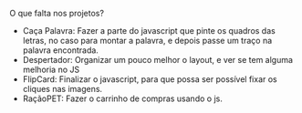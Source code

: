 O que falta nos projetos?
  
  - Caça Palavra: Fazer a parte do javascript que pinte os quadros das letras, no caso para montar a palavra, e depois passe um traço na palavra encontrada.
  - Despertador: Organizar um pouco melhor o layout, e ver se tem alguma melhoria no JS
  - FlipCard: Finalizar o javascript, para que possa ser possível fixar os cliques nas imagens.
  - RaçãoPET: Fazer o carrinho de compras usando o js.
